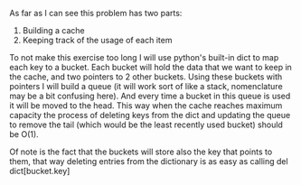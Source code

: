 As far as I can see this problem has two parts:
1. Building a cache
2. Keeping track of the usage of each item

To not make this exercise too long I will use python's built-in dict to map each
key to a bucket.
Each bucket will hold the data that we want to keep in the cache, and two pointers
to 2 other buckets.
Using these buckets with pointers I will build a queue (it will work sort of like
a stack, nomenclature may be a bit confusing here). And every time a bucket
in this queue is used it will be moved to the head. This way when the cache reaches
maximum capacity the process of deleting keys from the dict and updating the queue
to remove the tail (which would be the least recently used bucket) should be O(1).

Of note is the fact that the buckets will store also the key that points to them,
that way deleting entries from the dictionary is as easy as calling
del dict[bucket.key]
